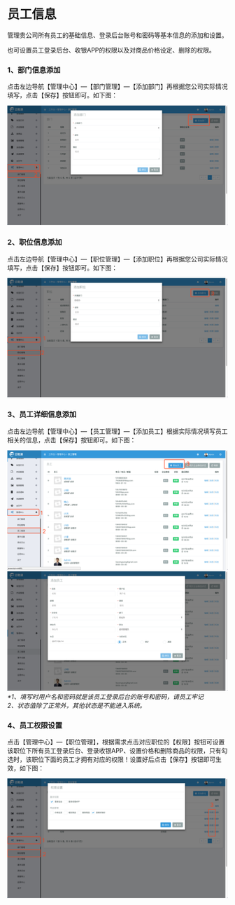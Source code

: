 # 员工信息

管理贵公司所有员工的基础信息、登录后台账号和密码等基本信息的添加和设置。

也可设置员工登录后台、收银APP的权限以及对商品价格设定、删除的权限。

### 1、部门信息添加

点击左边导航【管理中心】—【部门管理】—【添加部门】再根据您公司实际情况填写，点击【保存】按钮即可。如下图：

![](/assets/glzx-bmgl.png)

### 2、职位信息添加

点击左边导航【管理中心】—【职位管理】—【添加职位】再根据您公司实际情况填写，点击【保存】按钮即可。如下图：

![](/assets/glzx-zwgl.png)

### 3、员工详细信息添加

点击左边导航【管理中心】—【员工管理】—【添加员工】根据实际情况填写员工相关的信息，点击【保存】按钮即可。如下图：

![](/assets/glzx-yggl-1.png)![](/assets/glzx-yggl-2.png)_\*1、填写时用户名和密码就是该员工登录后台的账号和密码，请员工牢记  
  2、状态值除了正常外，其他状态是不能进入系统。_

### 4、员工权限设置

点击【管理中心】—【职位管理】，根据需求点击对应职位的【权限】按钮可设置该职位下所有员工登录后台、登录收银APP、设置价格和删除商品的权限，只有勾选时，该职位下面的员工才拥有对应的权限！设置好后点击【保存】按钮即可生效，如下图：

![](/assets/glzx-zwgl-qxsz.png)

